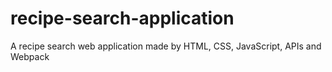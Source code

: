 # recipe-search-application
A recipe search web application made by HTML, CSS, JavaScript, APIs and Webpack

